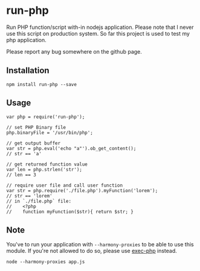 run-php
=======

Run PHP function/script with-in nodejs application. Please note that I never use
this script on production system. So far this project is used to test my php
application.

Please report any bug somewhere on the github page.

Installation
------------

    npm install run-php --save

Usage
-----

    var php = require('run-php');
    
    // set PHP Binary file
    php.binaryFile = '/usr/bin/php';
    
    // get output buffer
    var str = php.eval('echo "a"').ob_get_content();
    // str == 'a'
    
    // get returned function value
    var len = php.strlen('str');
    // len == 3
    
    // require user file and call user function
    var str = php.require('./file.php').myFunction('lorem');
    // str == 'lorem'
    // in `./file.php` file:
    //    <?php
    //    function myFunction($str){ return $str; }

Note
----

You've to run your application with `--harmony-proxies` to be able to use this module.
If you're not allowed to do so, please use [exec-php](https://www.npmjs.com/package/exec-php) instead.

    node --harmony-proxies app.js